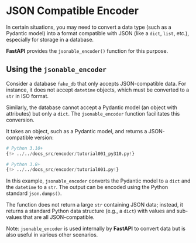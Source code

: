 # JSON Compatible Encoder

In certain situations, you may need to convert a data type (such as a Pydantic model) into a format compatible with JSON (like a `dict`, `list`, etc.), especially for storage in a database.

**FastAPI** provides the `jsonable_encoder()` function for this purpose.

## Using the `jsonable_encoder`

Consider a database `fake_db` that only accepts JSON-compatible data. For instance, it does not accept `datetime` objects, which must be converted to a `str` in ISO format.

Similarly, the database cannot accept a Pydantic model (an object with attributes) but only a `dict`. The `jsonable_encoder` function facilitates this conversion.

It takes an object, such as a Pydantic model, and returns a JSON-compatible version:

```Python
# Python 3.10+
{!> ../../docs_src/encoder/tutorial001_py310.py!}
```

```Python
# Python 3.8+
{!> ../../docs_src/encoder/tutorial001.py!}
```

In this example, `jsonable_encoder` converts the Pydantic model to a `dict` and the `datetime` to a `str`. The output can be encoded using the Python standard `json.dumps()`.

The function does not return a large `str` containing JSON data; instead, it returns a standard Python data structure (e.g., a `dict`) with values and sub-values that are all JSON-compatible.

Note: `jsonable_encoder` is used internally by **FastAPI** to convert data but is also useful in various other scenarios.